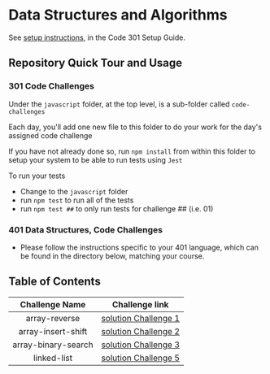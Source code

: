 # Data Structures and Algorithms

See [setup instructions](https://codefellows.github.io/setup-guide/code-301/3-code-challenges), in the Code 301 Setup Guide.

## Repository Quick Tour and Usage

### 301 Code Challenges

Under the `javascript` folder, at the top level, is a sub-folder called `code-challenges`

Each day, you'll add one new file to this folder to do your work for the day's assigned code challenge

If you have not already done so, run `npm install` from within this folder to setup your system to be able to run tests using `Jest`

To run your tests

- Change to the `javascript` folder
- run `npm test` to run all of the tests
- run `npm test ##` to only run tests for challenge ## (i.e. 01)

### 401 Data Structures, Code Challenges

- Please follow the instructions specific to your 401 language, which can be found in the directory below, matching your course.

## Table of Contents

 Challenge Name       |                      Challenge link                                             |
:------------:        | :------------------------------------------------------:                        |
array-reverse         | [solution Challenge 1](./python/code_challenges/array-reverse/README.md)        |
array-insert-shift    | [solution Challenge 2](./python/code_challenges/array-insert-shift/README.md)   |
array-binary-search   | [solution Challenge 3](./python/code_challenges/array-binary-search/README.md)  |
linked-list   | [solution Challenge 5](./python/code_challenges/linked-list/README.md)  |
